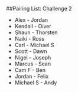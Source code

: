 ##Pairing List: Challenge 2

- Alex - Jordan
- Kendall - Oiver
- Shaun - Thorsten
- Naiki - Ross
- Carl - Michael S
- Scott - Dawn
- Nigel - Joseph
- Marcus - Sean
- Cam F - Ben
- Jordan - Felix
- Michael S - Andy

